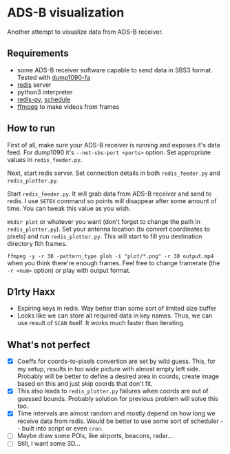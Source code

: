 # ADS-B visualization

Another attempt to visualize data from ADS-B receiver.

## Requirements

* some ADS-B receiver software capable to send data in SBS3 format. Tested with [dump1090-fa](https://github.com/flightaware/dump1090)
* [redis](https://redis.io) server
* python3 interpreter
* [redis-py](https://github.com/andymccurdy/redis-py), [schedule](https://github.com/dbader/schedule)
* [ffmpeg](http://ffmpeg.org) to make videos from frames

## How to run

First of all, make sure your ADS-B receiver is running and exposes it's data feed. For dump1090 it's `--net-sbs-port <ports>` option. Set appropriate values in `redis_feeder.py`.

Next, start redis server. Set connection details in both `redis_feeder.py` and `redis_plotter.py`.

Start `redis_feeder.py`. It will grab data from ADS-B receiver and send to redis. I use `SETEX` command so points will disappear after some amount of time. You can tweak this value as you wish.

`mkdir plot` or whatever you want (don't forget to change the path in `redis_plotter.py`). Set your antenna location (to convert coordinates to pixels) and run `redis_plotter.py`. This will start to fill you destination directory fith frames.

`ffmpeg -y -r 30 -pattern_type glob -i "plot/*.png" -r 30 output.mp4` when you think there're enough frames. Feel free to change framerate (the `-r <num>` option) or play with output format.

## D1rty Haxx

* Expiring keys in redis. Way better than some sort of limited size buffer
* Looks like we can store all required data in key names. Thus, we can use result of `SCAN` itself. It works much faster than iterating.

## What's not perfect

- [x] Coeffs for coords-to-pixels convertion are set by wild guess. This, for my setup, results in too wide picture with almost empty left side. Probably will be better to define a desired area in coords, create image based on this and just skip coords that don't fit.
- [x] This also leads to `redis_plotter.py` failures when coords are out of guessed bounds. Probably solution for previous problem will solve this too.
- [x] Time intervals are almost random and mostly depend on how long we receive data from redis. Would be better to use some sort of scheduler -- built into script or even `cron`.
- [ ] Maybe draw some POIs, like airports, beacons, radar...
- [ ] Still, I want some 3D...
